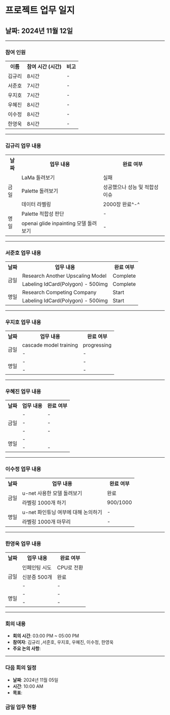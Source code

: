 # 프로젝트 업무 일지

## 날짜: 2024년 11월 12일

---

### 참여 인원

<div align="center">

<table>
  <tr>
    <th>이름</th>
    <th>참여 시간 (시간)</th>
    <th>비고</th>
  </tr>
    <tr>
    <td>김규리</td>
    <td>8시간</td>
    <td>-</td>
  </tr>
    <tr>
    <td>서준호</td>
    <td>7시간</td>
    <td>-</td>
  </tr>
  <tr>
    <td>우지호</td>
    <td>7시간</td>
    <td>-</td>
  </tr>
  <tr>
    <td>우혜진</td>
    <td>8시간</td>
    <td>-</td>
  </tr>
  <tr>
    <td>이수정</td>
    <td>8시간</td>
    <td>-</td>
  </tr>
  <tr>
    <td>한영욱</td>
    <td>8시간</td>
    <td>-</td>
  </tr>
</table>

</div>

---

### 김규리 업무 내용

<div align="center">

<table>
  <tr>
    <th>날짜</th>
    <th>업무 내용</th>
    <th>완료 여부</th>
  </tr>
  <tr>
    <td rowspan="3">금일</td>
    <td>LaMa 돌려보기</td>
    <td>실패</td>
  </tr>
  <tr>
    <td>Palette 돌려보기</td>
    <td>성공했으나 성능 및 적합성 이슈</td>
  </tr>
  <tr>
    <td>데이터 라벨링</td>
    <td>2000장 완료^-^</td>
  </tr>
  <tr>
    <td rowspan="2">명일</td>
    <td>Palette 적합성 판단</td>
    <td>-</td>
  </tr>
  <tr>
    <td>openai glide inpainting 모델 돌려보기</td>
    <td>-</td>
  </tr>
</table>

</div>

---

### 서준호 업무 내용

<div align="center">

<table>
  <tr>
    <th>날짜</th>
    <th>업무 내용</th>
    <th>완료 여부</th>
  </tr>
  <tr>
    <td rowspan="2">금일</td>
    <td>Research Another Upscaling Model</td>
    <td>Complete</td>
  </tr>
  <tr>
    <td>Labeling IdCard(Polygon) - 500img</td>
    <td>Complete</td>
  </tr>
  <tr>
    <td rowspan="2">명일</td>
    <td>Research Competing Company</td>
    <td>Start</td>
  </tr>
  <tr>
    <td>Labeling IdCard(Polygon) - 500img</td>
    <td>Start</td>
  </tr>
</table>

</div>

---

### 우지호 업무 내용

<div align="center">

<table>
  <tr>
    <th>날짜</th>
    <th>업무 내용</th>
    <th>완료 여부</th>
  </tr>
  <tr>
    <td rowspan="2">금일</td>
    <td>cascade model training</td>
    <td>progressing</td>
  </tr>
  <tr>
    <td>-</td>
    <td>-</td>
  </tr>
  <tr>
    <td rowspan="2">명일</td>
    <td>-</td>
    <td>-</td>
  </tr>
  <tr>
    <td>-</td>
    <td>-</td>
  </tr>
</table>

</div>

---

### 우혜진 업무 내용

<div align="center">

<table>
  <tr>
    <th>날짜</th>
    <th>업무 내용</th>
    <th>완료 여부</th>
  </tr>
  <tr>
    <td rowspan="3">금일</td>
    <td>-</td>
    <td>-</td>
  </tr>
  <tr>
    <td>-</td>
    <td>-</td>
  </tr>
  <tr>
    <td>-</td>
    <td>-</td>
  </tr>
  <tr>
    <td rowspan="2">명일</td>
    <td>-</td>
    <td></td>
  </tr>
  <tr>
    <td>-</td>
    <td>-</td>
  </tr>
</table>

</div>

---

### 이수정 업무 내용

<div align="center">

<table>
  <tr>
    <th>날짜</th>
    <th>업무 내용</th>
    <th>완료 여부</th>
  </tr>
  <tr>
    <td rowspan="2">금일</td>
    <td>u-net 사용한 모델 돌려보기</td>
    <td>완료</td>
  </tr>
  <tr>
    <td>라벨링 1000개 하기</td>
    <td>900/1000</td>
  </tr>
  <tr>
    <td rowspan="2">명일</td>
    <td>u-net 파인튜닝 여부에 대해 논의하기</td>
    <td>-</td>
  </tr>
  <tr>
    <td>라벨링 1000개 마무리</td>
    <td>-</td>
  </tr>
</table>

</div>

---

### 한영욱 업무 내용

<div align="center">

<table>
  <tr>
    <th>날짜</th>
    <th>업무 내용</th>
    <th>완료 여부</th>
  </tr>
  <tr>
    <td rowspan="3">금일</td>
    <td>인페인팅 시도</td>
    <td>CPU로 전환</td>
  </tr>
  <tr>
    <td>신분증 500개</td>
    <td>완료</td>
  </tr>
  <tr>
    <td>-</td>
    <td>-</td>
  </tr>
  <tr>
    <td rowspan="2">명일</td>
    <td>-</td>
    <td>-</td>
  </tr>
  <tr>
    <td>-</td>
    <td>-</td>
  </tr>
</table>

</div>

---

### 회의 내용

- **회의 시간**: 03:00 PM ~ 05:00 PM
- **참여자**: 김규리 ,서준호, 우지호, 우혜진, 이수정, 한영욱
- **주요 논의 사항**:

---

### 다음 회의 일정

- **날짜**: 2024년 11월 05일
- **시간**: 10:00 AM
- **목표**:

### 금일 업무 현황
